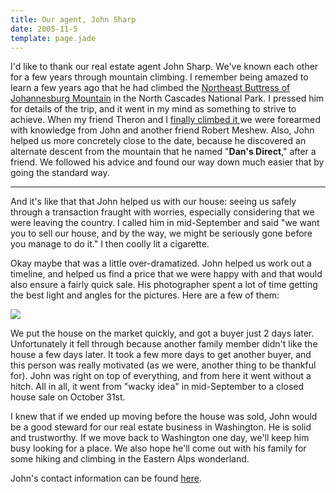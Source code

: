 ```yaml
---
title: Our agent, John Sharp
date: 2005-11-5
template: page.jade
---
```


I'd like to thank our real estate agent John Sharp. We've known each other
for a few years through mountain climbing. I remember being amazed to learn
a few years ago that he had climbed the [Northeast Buttress of Johannesburg Mountain](http://www.mountainwerks.org/cma/1998/images/johann.jpg) in
the North Cascades National Park. I pressed him for details of the trip,
and it went in my mind as something to strive to achieve. When my friend
Theron and I [finally climbed it ](http://www.mountainwerks.org/cma/2004/joburg.htm)we
were forearmed with knowledge from John and another friend Robert Meshew.
Also, John helped us more concretely close to the date, because he discovered
an alternate descent from the mountain that he named "**Dan's Direct**,"
after a friend. We followed his advice and found our way down much easier
that by going the standard way.
  
---
  
And it's like that that John helped us with our house: seeing us safely
through a transaction fraught with worries, especially considering that
we were leaving the country. I called him in mid-September and said "we
want you to sell our house, and by the way, we might be seriously gone
before you manage to do it." I then coolly lit a cigarette.
  
  
Okay maybe that was a little over-dramatized. John helped us work out
a timeline, and helped us find a price that we were happy with and that
would also ensure a fairly quick sale. His photographer spent a lot of
time getting the best light and angles for the pictures. Here are a few
of them:
  
  
  

[![](http://www.mountainwerks.org/mm/uploaded_images/ourhouse_large-734341.jpg)](http://www.mountainwerks.org/mm/uploaded_images/ourhouse_large-736598.jpg)
  
We put the house on the market quickly, and got a buyer just 2 days later.
Unfortunately it fell through because another family member didn't like
the house a few days later. It took a few more days to get another buyer,
and this person was really motivated (as we were, another thing to be thankful
for). John was right on top of everything, and from here it went without
a hitch. All in all, it went from "wacky idea" in mid-September to a closed
house sale on October 31st.

I knew that if we ended up moving before the house was sold, John would
be a good steward for our real estate business in Washington. He is solid
and trustworthy. If we move back to Washington one day, we'll keep him
busy looking for a place. We also hope he'll come out with his family for
some hiking and climbing in the Eastern Alps wonderland.

John's contact information can be found [here](http://www.windermere.com/index.cfm?fuseaction=agentOffice.LookupAgentResults&agentFirstName=john&agentLastName=sharp&agentAccred=).
